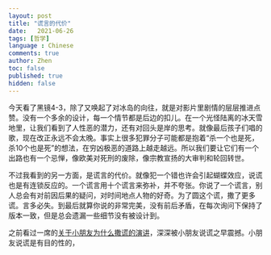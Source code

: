 ```yaml
---
layout: post
title: "谎言的代价"
date:   2021-06-26
tags: [哲学]
language : Chinese
comments: true
author: Zhen
toc: false
published: true
hidden: false
---
```

今天看了黑镜4-3，除了又唤起了对冰岛的向往，就是对影片里剧情的层层推进点赞。没有一个多余的设计，每一个情节都是后边的扣儿。在一个光怪陆离的冰天雪地里，让我们看到了人性恶的潜力，还有对回头是岸的思考。就像最后孩子们唱的歌，现在改正永远不会太晚。事实上很多犯罪分子可能都是抱着“杀一个也是死，杀10个也是死”的想法，在穷凶极恶的道路上越走越远。所以我们要让它们有一个出路也有一个忌惮，像欧美对死刑的废除，像宗教宣扬的大审判和轮回转世。

不过我看到的另一方面，是谎言的代价。就像犯一个错也许会引起蝴蝶效应，说谎也是有连锁反应的。一个谎言用十个谎言来弥补，并不夸张。你说了一个谎言，别人总会有对前因后果的疑问，对时间地点人物的好奇。为了圆这个谎，撒了更多谎。言多必失。到最后就算你说的非常完美，没有前后矛盾，在每次询问下保持了版本一致，但是总会遗漏一些细节没有被设计到。

之前看过一席的[关于小朋友为什么撒谎的演讲](https://youtu.be/mWKinAWAYLE)，深深被小朋友说谎之早震撼。小朋友说谎是有目的性的，
<!--stackedit_data:
eyJoaXN0b3J5IjpbOTI1MTU3MzYwLDE1MzY2NjI4ODVdfQ==
-->